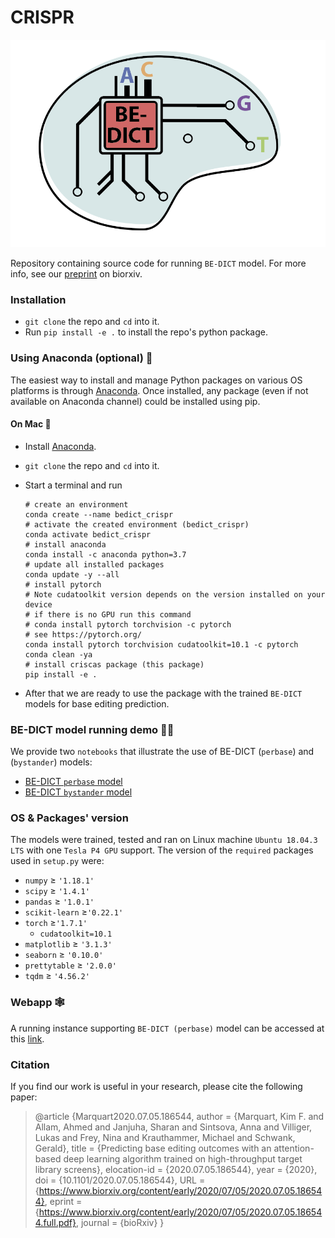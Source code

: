 # CRISPR

![BE-DICT logo](bedict_logo.png)

Repository containing source code for running `BE-DICT` model. For more info, see our [preprint](https://www.biorxiv.org/content/10.1101/2020.07.05.186544v1) on biorxiv.

### Installation

* `git clone` the repo and `cd` into it.
* Run `pip install -e .` to install the repo's python package.

### Using Anaconda (optional) 🐍

The easiest way to install and manage Python packages on various OS platforms is through [Anaconda](https://docs.anaconda.com/anaconda/install/). Once installed, any package (even if not available on Anaconda channel) could be installed using pip. 

#### On Mac 

* Install [Anaconda](https://docs.anaconda.com/anaconda/install/).
* `git clone` the repo and `cd` into it.
* Start a terminal and run

    ```shell
    # create an environment
    conda create --name bedict_crispr
    # activate the created environment (bedict_crispr)
    conda activate bedict_crispr
    # install anaconda
    conda install -c anaconda python=3.7
    # update all installed packages
    conda update -y --all
    # install pytorch 
    # Note cudatoolkit version depends on the version installed on your device
    # if there is no GPU run this command
    # conda install pytorch torchvision -c pytorch
    # see https://pytorch.org/
    conda install pytorch torchvision cudatoolkit=10.1 -c pytorch
    conda clean -ya
    # install criscas package (this package)
    pip install -e .
    ```
* After that we are ready to use the package with the trained `BE-DICT` models for base editing prediction.

### BE-DICT model running demo 🏃‍♀️

We provide two `notebooks` that illustrate the use of BE-DICT (`perbase`) and (`bystander`) models:
   - [BE-DICT `perbase` model](demo/BEDICT_model_demonstration.ipynb)
   - [BE-DICT `bystander` model](demo/BEDICT_haplotype_model_demoseqs.ipynb)

### OS & Packages' version

The models were trained, tested and ran on Linux machine `Ubuntu 18.04.3 LTS` with one `Tesla P4 GPU` support.
The version of the `required` packages used in `setup.py` were:
* `numpy` $\ge$  `'1.18.1'`
* `scipy` $\ge$ `'1.4.1'`
* `pandas` $\ge$ `'1.0.1'`
* `scikit-learn` $\ge$`'0.22.1'`
* `torch` $\ge$`'1.7.1'`
  * `cudatoolkit=10.1`
* `matplotlib` $\ge$ `'3.1.3'`
* `seaborn` $\ge$ `'0.10.0'`
* `prettytable` $\ge$ `'2.0.0'`
* `tqdm` $\ge$ `'4.56.2'`

### Webapp 🕸️

A running instance supporting `BE-DICT (perbase)` model can be accessed at this [link](http://be-dict.org).

### Citation

If you find our work is useful in your research, please cite the following paper:

> @article {Marquart2020.07.05.186544,
	author = {Marquart, Kim F. and Allam, Ahmed and Janjuha, Sharan and Sintsova, Anna and Villiger, Lukas and Frey, Nina and Krauthammer, Michael and Schwank, Gerald},
	title = {Predicting base editing outcomes with an attention-based deep learning algorithm trained on high-throughput target library screens},
	elocation-id = {2020.07.05.186544},
	year = {2020},
	doi = {10.1101/2020.07.05.186544},
	URL = {https://www.biorxiv.org/content/early/2020/07/05/2020.07.05.186544},
	eprint = {https://www.biorxiv.org/content/early/2020/07/05/2020.07.05.186544.full.pdf},
	journal = {bioRxiv}
}